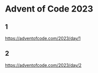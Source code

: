 # Advent of Code 2023

## 1 

https://adventofcode.com/2023/day/1

## 2

https://adventofcode.com/2023/day/2
